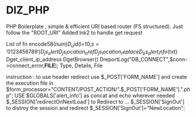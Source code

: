 # DIZ_PHP

PHP Boilerplate , simple & efficient URI based router  (FS structured).
Just follow the "ROOT_URI"
Added lnk2 to handle get request

List of fn
encode58($num)
D_uid($l=10,$s='0123456789')
D_js_alert
D_js_location_href
D_js_location_replace
D_bs_alert_info($txt)
Dget_client_ip_address
DgetBrowser()
DreportLog("DB_CONNECT",$conn->connect_error,__FILE__); Type, Details, File

instruction :
to use header redirect
use $_POST['FORM_NAME'] and create the execution file in $form_processor="CONTENT/POST_ACTION/".$_POST['FORM_NAME'].".php";
USE $GLOBALS['alert_info'] as concat and echo wherever needed
$_SESSION['redirectOnNextLoad'] to Redirect to ...
$_SESSION['SignOut'] to distroy the session and redirect $_SESSION['SignOut']="NewLocation";

